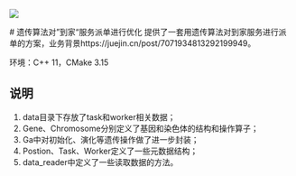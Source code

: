 <p align="left">
  <img src='https://img.shields.io/badge/c++-11-blue'>
</p>  
# 遗传算法对”到家“服务派单进行优化
提供了一套用遗传算法对到家服务进行派单的方案，业务背景https://juejin.cn/post/7071934813292199949。

环境：C++ 11，CMake 3.15

## 说明
1. data目录下存放了task和worker相关数据；
2. Gene、Chromosome分别定义了基因和染色体的结构和操作算子；
3. Ga中对初始化、演化等遗传操作做了进一步封装；
4. Postion、Task、Worker定义了一些元数据结构；
5. data_reader中定义了一些读取数据的方法。
